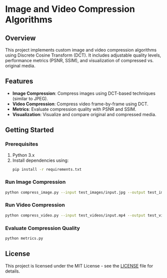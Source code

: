 # Image and Video Compression Algorithms

## Overview
This project implements custom image and video compression algorithms using Discrete Cosine Transform (DCT). It includes adjustable quality levels, performance metrics (PSNR, SSIM), and visualization of compressed vs. original media.

## Features
- **Image Compression**: Compress images using DCT-based techniques (similar to JPEG).
- **Video Compression**: Compress video frame-by-frame using DCT.
- **Metrics**: Evaluate compression quality with PSNR and SSIM.
- **Visualization**: Visualize and compare original and compressed media.

## Getting Started

### Prerequisites
1. Python 3.x
2. Install dependencies using:
   ```bash
   pip install -r requirements.txt
   ```

### Run Image Compression
```bash
python compress_image.py --input test_images/input.jpg --output test_images/compressed_output.jpg --quality 30
```

### Run Video Compression
```bash
python compress_video.py --input test_videos/input.mp4 --output test_videos/compressed_output.avi --quality 30
```

### Evaluate Compression Quality
```bash
python metrics.py
```

## License
This project is licensed under the MIT License - see the [LICENSE](LICENSE) file for details.
